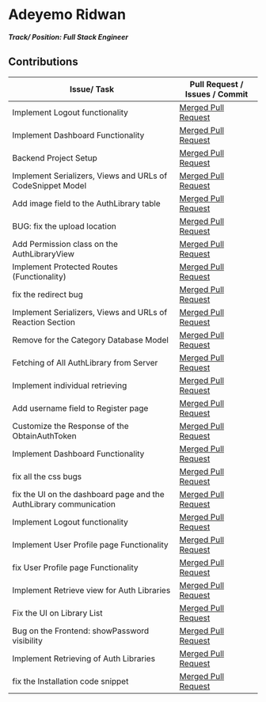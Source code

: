 # Adeyemo Ridwan

##### Track/ Position: **Full Stack Engineer**

## Contributions

| Issue/ Task                                                | Pull Request / Issues / Commit                                                  |
| ---------------------------------------------------------- | ------------------------------------------------------------------------------- |
| Implement Logout functionality                             | [Merged Pull Request](https://github.com/zuri-training/AuthWiki_Team9/pull/140) |
| Implement Dashboard Functionality                          | [Merged Pull Request](https://github.com/zuri-training/AuthWiki_Team9/pull/124) |
| Backend Project Setup                                      | [Merged Pull Request](https://github.com/zuri-training/AuthWiki_Team9/pull/30)  |
| Implement Serializers, Views and URLs of CodeSnippet Model | [Merged Pull Request](https://github.com/zuri-training/AuthWiki_Team9/pull/79)  |
| Add image field to the AuthLibrary table                   | [Merged Pull Request](https://github.com/zuri-training/AuthWiki_Team9/pull/84)  |
| BUG: fix the upload location                               | [Merged Pull Request](https://github.com/zuri-training/AuthWiki_Team9/pull/85)  |
| Add Permission class on the AuthLibraryView                | [Merged Pull Request](https://github.com/zuri-training/AuthWiki_Team9/pull/95)  |
| Implement Protected Routes (Functionality)                 | [Merged Pull Request](https://github.com/zuri-training/AuthWiki_Team9/pull/108) |
| fix the redirect bug               | [Merged Pull Request](https://github.com/zuri-training/AuthWiki_Team9/pull/109) |
| Implement Serializers, Views and URLs of Reaction Section             | [Merged Pull Request](https://github.com/zuri-training/AuthWiki_Team9/pull/111) |
| Remove for the Category Database Model               | [Merged Pull Request](https://github.com/zuri-training/AuthWiki_Team9/pull/112) |
| Fetching of All AuthLibrary from Server               | [Merged Pull Request](https://github.com/zuri-training/AuthWiki_Team9/pull/113) |
| Implement individual retrieving           | [Merged Pull Request](https://github.com/zuri-training/AuthWiki_Team9/pull/116) |
| Add username field to Register page             | [Merged Pull Request](https://github.com/zuri-training/AuthWiki_Team9/pull/117) |
| Customize the Response of the ObtainAuthToken            | [Merged Pull Request](https://github.com/zuri-training/AuthWiki_Team9/pull/118) |
| Implement Dashboard Functionality             | [Merged Pull Request](https://github.com/zuri-training/AuthWiki_Team9/pull/124) |
| fix all the css bugs              | [Merged Pull Request](https://github.com/zuri-training/AuthWiki_Team9/pull/133) |
| fix the UI on the dashboard page and the AuthLibrary communication | [Merged Pull Request](https://github.com/zuri-training/AuthWiki_Team9/pull/138) |
| Implement Logout functionality             | [Merged Pull Request](https://github.com/zuri-training/AuthWiki_Team9/pull/140) |
| Implement User Profile page Functionality              | [Merged Pull Request](https://github.com/zuri-training/AuthWiki_Team9/pull/141) |
| fix User Profile page Functionality                                 | [Merged Pull Request](https://github.com/zuri-training/AuthWiki_Team9/pull/142)  |
| Implement Retrieve view for Auth Libraries                | [Merged Pull Request](https://github.com/zuri-training/AuthWiki_Team9/pull/143)  |
| Fix the UI on Library List                                     | [Merged Pull Request](https://github.com/zuri-training/AuthWiki_Team9/pull/144)  |
| Bug on the Frontend: showPassword visibility     | [Merged Pull Request](https://github.com/zuri-training/AuthWiki_Team9/pull/145)  |
| Implement Retrieving of Auth Libraries           | [Merged Pull Request](https://github.com/zuri-training/AuthWiki_Team9/pull/146)  |
| fix the Installation code snippet          | [Merged Pull Request](https://github.com/zuri-training/AuthWiki_Team9/pull/147)  |
